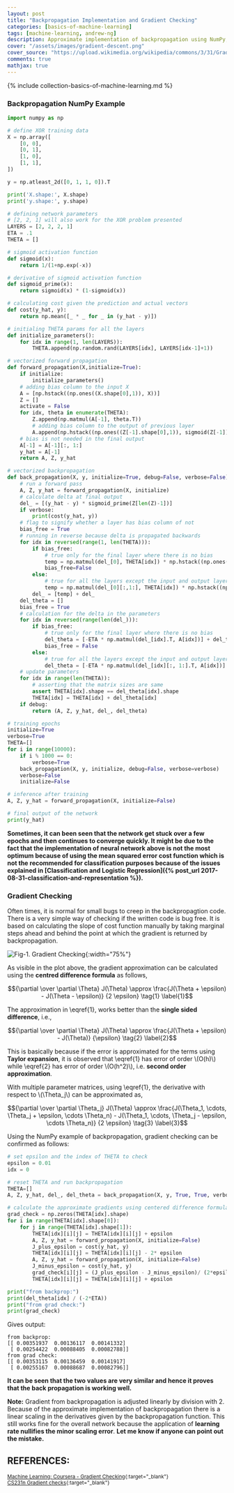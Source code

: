```yaml
---
layout: post
title: "Backpropagation Implementation and Gradient Checking"
categories: [basics-of-machine-learning]
tags: [machine-learning, andrew-ng]
description: Approximate implementation of backpropagation using NumPy, and Gradient Checking for the Derivatives.
cover: "/assets/images/gradient-descent.png"
cover_source: "https://upload.wikimedia.org/wikipedia/commons/3/31/Gradient99.png"
comments: true
mathjax: true
---
```


{% include collection-basics-of-machine-learning.md %}

### Backpropagation NumPy Example

```python
import numpy as np

# define XOR training data
X = np.array([
    [0, 0],
    [0, 1],
    [1, 0],
    [1, 1],
])

y = np.atleast_2d([0, 1, 1, 0]).T

print('X.shape:', X.shape)
print('y.shape:', y.shape)

# defining network parameters
# [2, 2, 1] will also work for the XOR problem presented
LAYERS = [2, 2, 2, 1]
ETA = .1
THETA = []

# sigmoid activation function
def sigmoid(x):
    return 1/(1+np.exp(-x))

# derivative of sigmoid activation function
def sigmoid_prime(x):
    return sigmoid(x) * (1-sigmoid(x))

# calculating cost given the prediction and actual vectors
def cost(y_hat, y):
    return np.mean([_ * _ for _ in (y_hat - y)])

# initialing THETA params for all the layers
def initialize_parameters():
    for idx in range(1, len(LAYERS)):
        THETA.append(np.random.rand(LAYERS[idx], LAYERS[idx-1]+1))

# vectorized forward propagation
def forward_propagation(X,initialize=True):
    if initialize:
        initialize_parameters()
    # adding bias column to the input X
    A = [np.hstack((np.ones((X.shape[0],1)), X))]
    Z = []
    activate = False
    for idx, theta in enumerate(THETA):
        Z.append(np.matmul(A[-1], theta.T))
        # adding bias column to the output of previous layer
        A.append(np.hstack((np.ones((Z[-1].shape[0],1)), sigmoid(Z[-1]))))
    # bias is not needed in the final output
    A[-1] = A[-1][:, 1:]
    y_hat = A[-1]
    return A, Z, y_hat

# vectorized backpropagation
def back_propagation(X, y, initialize=True, debug=False, verbose=False):
    # run a forward pass
    A, Z, y_hat = forward_propagation(X, initialize)
    # calculate delta at final output
    del_ = [(y_hat - y) * sigmoid_prime(Z[len(Z)-1])]
    if verbose:
        print(cost(y_hat, y))
    # flag to signify whether a layer has bias column of not
    bias_free = True
    # running in reverse because delta is propagated backwards
    for idx in reversed(range(1, len(THETA))):
        if bias_free:
            # true only for the final layer where there is no bias
            temp = np.matmul(del_[0], THETA[idx]) * np.hstack((np.ones((Z[idx-1].shape[0], 1)), sigmoid_prime(Z[idx-1])))
            bias_free=False
        else:
            # true for all the layers except the input and output layer
            temp = np.matmul(del_[0][:,1:], THETA[idx]) * np.hstack((np.ones((Z[idx-1].shape[0], 1)), sigmoid_prime(Z[idx-1])))
        del_ = [temp] + del_
    del_theta = []
    bias_free = True
    # calculation for the delta in the parameters
    for idx in reversed(range(len(del_))):
        if bias_free:
            # true only for the final layer where there is no bias
            del_theta = [-ETA * np.matmul(del_[idx].T, A[idx])] + del_theta
            bias_free = False
        else:
            # true for all the layers except the input and output layer
            del_theta = [-ETA * np.matmul(del_[idx][:, 1:].T, A[idx])] + del_theta
    # update parameters
    for idx in range(len(THETA)):
        # asserting that the matrix sizes are same
        assert THETA[idx].shape == del_theta[idx].shape
        THETA[idx] = THETA[idx] + del_theta[idx]
    if debug:
        return (A, Z, y_hat, del_, del_theta)

# training epochs
initialize=True
verbose=True
THETA=[]
for i in range(10000):
    if i % 1000 == 0:
        verbose=True
    back_propagation(X, y, initialize, debug=False, verbose=verbose)
    verbose=False
    initialize=False

# inference after training
A, Z, y_hat = forward_propagation(X, initialize=False)

# final output of the network
print(y_hat)
```

**Sometimes, it can been seen that the network get stuck over a few epochs and then continues to converge quickly. It might be due to the fact that the implementation of neural network above is not the most optimum because of using the mean squared error cost function which is not the recommended for classification purposes because of the issues explained in [Classification and Logistic Regression]({% post_url 2017-08-31-classification-and-representation %}).**

### Gradient Checking

Often times, it is normal for small bugs to creep in the backpropagtion code. There is a very simple way of checking if the written code is bug free. It is based on calculating the slope of cost function manually by taking marginal steps ahead and behind the point at which the gradient is returned by backpropagation.

![Fig-1. Gradient Checking](/assets/2018-03-29-backpropagation-implementation-and-gradient-checking/fig-1-gradient-checking.png?raw=true){:width="75%"}

As visible in the plot above, the gradient approximation can be calculated using the **centred difference formula** as follows,

$${\partial \over \partial \Theta} J(\Theta) \approx \frac{J(\Theta + \epsilon) - J(\Theta - \epsilon)} {2 \epsilon} \tag{1} \label{1}$$

The approximation in \eqref{1}, works better than the **single sided difference**, i.e.,

$${\partial \over \partial \Theta} J(\Theta) \approx \frac{J(\Theta + \epsilon) - J(\Theta)} {\epsilon} \tag{2} \label{2}$$

This is basically because if the error is approximated for the terms using **Taylor expansion**, it is observed that \eqref{1} has error of order \\(O(h)\\) while \eqref{2} has error of order \\(O(h^2)\\), i.e. **second order approximation**.

With multiple parameter matrices, using \eqref{1}, the derivative with respect to \\(\Theta_j\\) can be approximated as,

$${\partial \over \partial \Theta_j} J(\Theta) \approx \frac{J(\Theta_1, \cdots, \Theta_j + \epsilon, \cdots \Theta_n) - J(\Theta_1, \cdots, \Theta_j - \epsilon, \cdots \Theta_n)} {2 \epsilon} \tag{3} \label{3}$$

Using the NumPy example of backpropagation, gradient checking can be confirmed as follows:

```python
# set epsilon and the index of THETA to check
epsilon = 0.01
idx = 0

# reset THETA and run backpropagation
THETA=[]
A, Z, y_hat, del_, del_theta = back_propagation(X, y, True, True, verbose=True)

# calculate the approximate gradients using centered difference formula
grad_check = np.zeros(THETA[idx].shape)
for i in range(THETA[idx].shape[0]):
    for j in range(THETA[idx].shape[1]):
        THETA[idx][i][j] = THETA[idx][i][j] + epsilon
        A, Z, y_hat = forward_propagation(X, initialize=False)
        J_plus_epsilon = cost(y_hat, y)
        THETA[idx][i][j] = THETA[idx][i][j] - 2* epsilon
        A, Z, y_hat = forward_propagation(X, initialize=False)
        J_minus_epsilon = cost(y_hat, y)
        grad_check[i][j] = (J_plus_epsilon - J_minus_epsilon)/ (2*epsilon)
        THETA[idx][i][j] = THETA[idx][i][j] + epsilon

print("from backprop:")
print(del_theta[idx] / (-2*ETA))
print("from grad check:")
print(grad_check)
```

Gives output:

```
from backprop:
[[ 0.00351937  0.00136117  0.00141332]
 [ 0.00254422  0.00088405  0.00082788]]
from grad check:
[[ 0.00353115  0.00136459  0.00141917]
 [ 0.00255167  0.00088687  0.00082796]]
```

**It can be seen that the two values are very similar and hence it proves that the back propagation is working well.**

**Note:** Gradient from backpropagation is adjusted linearly by division with 2. Because of the approximate implementation of backpropagation there is a linear scaling in the derivatives given by the backpropagation function. This still works fine for the overall network because the application of **learning rate nullifies the minor scaling error**. **Let me know if anyone can point out the mistake.**

## REFERENCES:

<small>[Machine Learning: Coursera - Gradient Checking](https://www.coursera.org/learn/machine-learning/lecture/Y3s6r/gradient-checking){:target="_blank"}</small><br>
<small>[CS231n Gradient checks](http://cs231n.github.io/neural-networks-3/#gradcheck){:target="_blank"}</small>